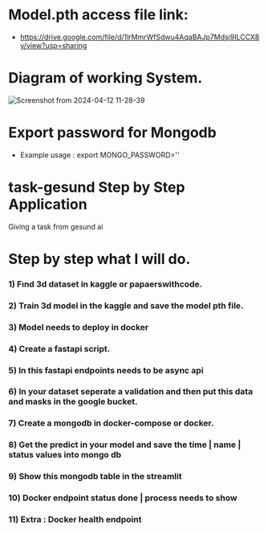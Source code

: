 # Model.pth access file link: 
- https://drive.google.com/file/d/1lrMmrWfSdwu4AqaBAJp7Mdsj9ILCCX8y/view?usp=sharing



# Diagram of working System.

![Screenshot from 2024-04-12 11-28-39](https://github.com/ozkanuysal/task-gesund/assets/61411331/d0280716-bca5-489e-93ba-f8cde3ee9a94)


# Export password for Mongodb 
- Example usage : export MONGO_PASSWORD=''



# task-gesund Step by Step Application
Giving a task from gesund ai 

# Step by step what I will do.

### 1) Fınd 3d dataset in kaggle or papaerswithcode.

### 2) Train 3d model in the kaggle and save the model pth file.

### 3) Model needs to deploy in docker

### 4) Create a fastapi script.

### 5) In this fastapi endpoints needs to be async api 

### 6) In your dataset seperate a validation and then put this data and masks in the google bucket.

### 7) Create a mongodb in docker-compose or docker.

### 8) Get the predict in your model and save the time | name | status values into mongo db

### 9) Show this mongodb table in the streamlit

### 10) Docker endpoint status done | process needs to show

### 11) Extra : Docker health endpoint 


